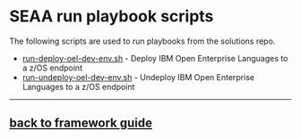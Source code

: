 # SEAA run playbook scripts
The following scripts are used to run playbooks from the solutions repo.

- [run-deploy-oel-dev-env.sh](run-deploy-oel-dev-env.sh) - Deploy IBM Open Enterprise Languages to a z/OS endpoint
- [run-undeploy-oel-dev-env.sh](run-undeploy-oel-dev-env.sh) - Undeploy IBM Open Enterprise Languages to a z/OS endpoint

---
## [back to framework guide](/docs/guide/README.md)
